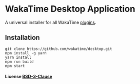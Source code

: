 # WakaTime Desktop Application

A universal installer for all WakaTime [plugins][plugins].


## Installation

    git clone https://github.com/wakatime/desktop.git
    npm install -g yarn
    yarn install
    npm run build
    npm start


#### License [BSD-3-Clause](LICENSE)

[plugins]: https://wakatime.com/editors
